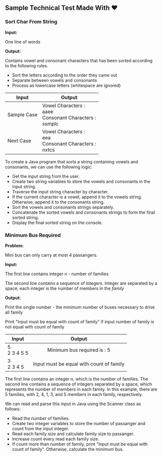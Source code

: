 ## Sample Technical Test Made With ❤️ 

### Sort Char From String
**Input:**

One line of words


**Output:**

Contains vowel and consonant characters that has been sorted according to the following rules.
- Sort the letters according to the order they came out
- Separate between vowels and consonants
- Process as lowercase letters (whitespace are ignored)

| Input         | Output                                                                  | 
| ------------- |-------------------------------------------------------------------------| 
| Sample Case   | Vowel Characters : <br/> aaee <br/> Consonant Characters : <br/> ssmplc |
| Next Case     | Vowel Characters : <br/> eea <br/> Consonant Characters : <br/> nxtcs   | 


To create a Java program that sorts a string containing vowels and consonants, we can use the following logic:

- Get the input string from the user.
- Create two string variables to store the vowels and consonants in the input string.
- Traverse the input string character by character.
- If the current character is a vowel, append it to the vowels string. Otherwise, append it to the consonants string.
- Sort the vowels and consonants strings separately.
- Concatenate the sorted vowels and consonants strings to form the final sorted string.
- Display the final sorted string on the console.



### Minimum Bus Required 
**Problem:**

Mini bus can only carry at most 4 passangers.

**Input:**

The first line contains integer _n_ - number of families

The second line contains a sequence of integers. Integer are separated by a space, each integer is the number of members in the _family_


**Output:**

Print the single number - the minimum number of buses necessary to drive all family

Print "Input must be equal with count of family" if input number of family is not equal with count of family

| Input              | Output                                        | 
| ------------------ |:---------------------------------------------:| 
| 5 <br/> 2 3 4 5 5  | Minimum bus required is : 5                   |
| 3 <br/> 2 3 4 5    | Input must be equal with count of family      | 

The first line contains an integer n, which is the number of families. The second line contains a sequence of integers separated by a space, which represents the number of members in each family. In this example, there are 5 families, with 2, 4, 1, 3, and 5 members in each family, respectively.

We can read and parse this input in Java using the Scanner class as follows:
- Read the number of families.
- Create two integer variables to store the number of passanger and count from the input integer.
- Read each family size and calculate family size to passanger.
- Increase count every read each family size.
- If count more than number of family, print "Input must be equal with count of family". Otherwise, calculate the minimum bus.

